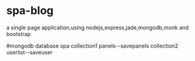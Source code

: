 # spa-blog
a single page application,using nodejs,express,jade,mongodb,monk and bootstrap




#mongodb
database  spa
   collection1  panels--savepanels
   collection2  userlist--saveuser
